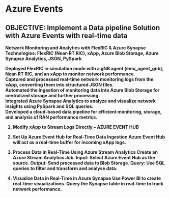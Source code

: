 # Azure Events
## <b> OBJECTIVE: Implement a Data pipeline Solution with Azure Events with real-time data


Network Monitoring and Analytics with FlexRIC & Azure Synapse
Technologies: FlexRIC (Near-RT RIC), xApp, Azure Blob Storage, Azure Synapse Analytics, JSON, PySpark

  Deployed FlexRIC in simulation mode with a gNB agent (emu_agent_gnb), Near-RT RIC, and an xApp to monitor network performance.<br>
  Captured and processed real-time network monitoring logs from the xApp, converting them into structured JSON files.<br>
  Automated the ingestion of monitoring data into Azure Blob Storage for centralized storage and further processing.<br>
  Integrated Azure Synapse Analytics to analyze and visualize network insights using PySpark and SQL queries.<br>
  Developed a cloud-based data pipeline for efficient monitoring, storage, and analysis of RAN performance metrics.<br>

  1. Modify xApp to Stream Logs Directly – AZURE EVENT HUB
  
  2. Set Up Azure Event Hub for Real-Time Data Ingestion
  Azure Event Hub will act as a real-time buffer for incoming xApp logs.
  
  3. Process Data in Real-Time Using Azure Stream Analytics
  Create an Azure Stream Analytics Job.
  Input: Select Azure Event Hub as the source.
  Output: Send processed data to Blob Storage.
  Query: Use SQL queries to filter and transform and analyse data.
  
  4. Visualize Data in Real-Time in Azure Synapse
  Use Power BI to create real-time visualizations.
  Query the Synapse table in real-time to track network performance.
